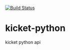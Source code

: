 [![Build Status](https://travis-ci.com/gurkanakdeniz/kicket-python.svg?branch=master)](https://travis-ci.com/gurkanakdeniz/kicket-python)

# kicket-python
kicket python api
